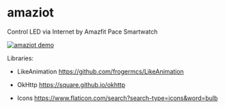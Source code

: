 # amaziot
Control LED via Internet by Amazfit Pace Smartwatch

[![amaziot demo](amaziot_demo.gif)](https://youtu.be/jVNKsETxgyg)


Libraries:
- LikeAnimation
https://github.com/frogermcs/LikeAnimation

- OkHttp
https://square.github.io/okhttp

- Icons
https://www.flaticon.com/search?search-type=icons&word=bulb
